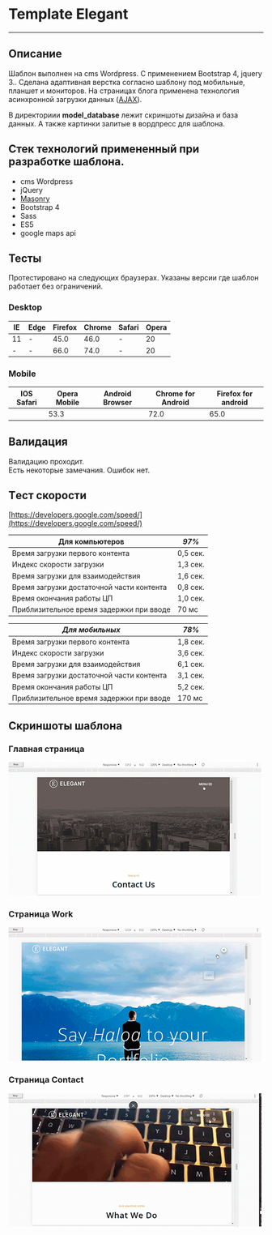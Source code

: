 # Template Elegant
---

## Описание 

Шаблон выполнен на cms Wordpress. С применением Bootstrap 4, jquery 3.. Сделана адаптивная верстка согласно шаблону под мобильные, планшет и мониторов. На страницах блога применена технология асинхронной загрузки данных ([AJAX](https://ru.wikipedia.org/wiki/AJAX)).

В директориии **model_database** лежит скриншоты дизайна и база данных. А также картинки залитые в вордпресс для шаблона.

## Стек технологий примененный при разработке шаблона.

*   cms Wordpress
*   jQuery
*   [Masonry](https://masonry.desandro.com/)
*   Bootstrap 4
*   Sass
*   ES5
*   google maps api

## Тесты    

Протестировано на следующих браузерах. Указаны версии где шаблон работает без ограничений.
### Desktop 
|   IE  |   Edge    |   Firefox |   Chrome  |   Safari  | Opera |
|-------|-----------|-----------|-----------|-----------|-------|
|   11  |     -     |   45.0    |   46.0    |   -       |   20  |
|   -   |     -     |   66.0    |   74.0    |   -       |   20  |

### Mobile 
|   IOS Safari | Opera Mobile | Android Browser | Chrome for Android | Firefox for android  | 
|--------------|--------------|-----------------|--------------------|----------------------|
|              |     53.3     |                 |         72.0       |          65.0        | 

##  Валидация    
Валидацию проходит.    
Есть некоторые замечания. Ошибок нет.


## Tест скорости    
[https://developers.google.com/speed/](https://developers.google.com/speed/)

|    Для компьютеров                             |     ***97%***|
|------------------------------------------------|--------------|           
|    Время загрузки первого контента             |      0,5 сек.|
|    Индекс скорости загрузки                    |      1,3 сек.|
|    Время загрузки для взаимодействия           |      1,6 сек.|
|    Время загрузки достаточной части контента   |      0,8 сек.|
|    Время окончания работы ЦП                   |      1,0 сек.|
|    Приблизительное время задержки при вводе    |         70 мс|

|       ***Для мобильных***                 |  ***78%*** |
|-------------------------------------------|------------| 
| Время загрузки первого контента           |   1,8 сек. |
| Индекс скорости загрузки                  |   3,6 сек. |
| Время загрузки для взаимодействия         |   6,1 сек. |
| Время загрузки достаточной части контента |   3,1 сек. |
| Время окончания работы ЦП                 |   5,2 сек. |
| Приблизительное время задержки при вводе  |   170 мс   |



##     Скриншоты шаблона

### Главная страница 
![](model_database/main.gif)

### Страница Work
![](model_database/work.gif)

### Страница Contact
![](model_database/contact.gif)
